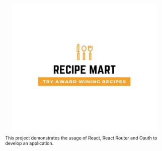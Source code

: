 <p align="center">
  <img width="460" height="400" src="/src/images/RecipeMartLogo.png">
</p>

This project demonstrates the usage of React, React Router and Oauth to develop an application. 
